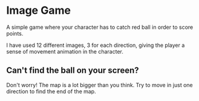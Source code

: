 
# Image Game

A simple game where your character has to catch red ball in order to score points.

I have used 12 different images, 3 for each direction, giving the player a sense of movement animation in the character.

## Can't find the ball on your screen?
Don't worry! The map is a lot bigger than you think. Try to move in just one direction to find the end of the map.
